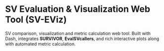# SV Evaluation & Visualization Web Tool (SV-EViz)
SV comparison, visualization and metric calculation web tool.
Built with Dash, integrates **SURVIVOR**, **EvalSVcallers**, and rich interactive plots along with automated metric calculation.

